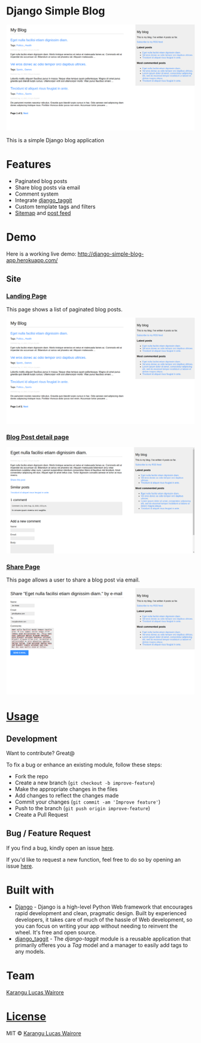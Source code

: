 # Django Simple Blog

![This image shows homepage for Django Simple Blog](static/preview/django-simple-blog-homepage.png)

This is a simple Django blog application

# Features
- Paginated blog posts
- Share blog posts via email
- Comment system
- Integrate [django_taggit](https://github.com/alex/django-taggit)
- Custom template tags and filters
- [Sitemap](http://django-simple-blog-app.herokuapp.com/sitemap.xml) and [post feed](http://django-simple-blog-app.herokuapp.com/feed/)

# Demo
Here is a working live demo: http://django-simple-blog-app.herokuapp.com/

## Site

### [Landing Page](http://django-simple-blog-app.herokuapp.com/)
This page shows a list of paginated blog posts.

![This image shows homepage for Django Simple Blog](static/preview/django-simple-blog-homepage.png)

### [Blog Post detail page](http://django-simple-blog-app.herokuapp.com/2020/8/12/eget-nulla-facilisi-etiam-dignissim-diam/)

![This image shows details for a specific post](static/preview/django-simple-blog-post-detail.png)

### [Share Page](http://django-simple-blog-app.herokuapp.com/16/share/)
This page allows a user to share a blog post via email.

![This image shows the share to page](static/preview/django-simple-blog-share-page.png)

# [Usage](http://django-simple-blog-app.herokuapp.com/)

## Development
Want to contribute? Great@

To fix a bug or enhance an existing module, follow these steps:

- Fork the repo
- Create a new branch (`git checkout -b improve-feature`)
- Make the appropriate changes in the files
- Add changes to reflect the changes made
- Commit your changes (`git commit -am 'Improve feature'`)
- Push to the branch (`git push origin improve-feature`)
- Create a Pull Request

## Bug / Feature Request

If you find a bug, kindly open an issue [here](https://github.com/lwairore/django-simple-blog/issues/new).

If you'd like to request a new function, feel free to do so by opening an issue [here](https://github.com/lwairore/django-simple-blog/issues/new).

# Built with
- [Django](https://www.djangoproject.com/) - Django is a high-level Python Web framework that encourages rapid development and clean, pragmatic design. Built by experienced developers, it takes care of much of the hassle of Web development, so you can focus on writing your app without needing to reinvent the wheel. It's free and open source.
- [django_taggit](https://github.com/alex/django-taggit) - The *django-taggit* module is a reusable application that primarily offeres you a *Tag* model and a manager to easily add tags to any models.

# Team
[Karangu Lucas Wairore](https://github.com/lwairore)

# [License](LICENSE)
MIT © [Karangu Lucas Wairore](https://github.com/lwairore)
